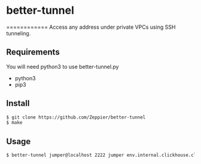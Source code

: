 
# better-tunnel
============
Access any address under private VPCs using SSH tunneling.

Requirements
------------
You will need python3 to use better-tunnel.py

* python3
* pip3

Install
-------

```bash
$ git clone https://github.com/Zeppier/better-tunnel
$ make
```

Usage
-----

```bash
$ better-tunnel jumper@localhost 2222 jumper env.internal.clickhouse.cloud:8443
```
